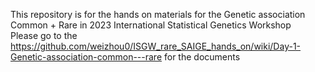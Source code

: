 This repository is for the hands on materials for the Genetic association Common + Rare in 2023 International Statistical Genetics Workshop   <br/>
Please go to the https://github.com/weizhou0/ISGW_rare_SAIGE_hands_on/wiki/Day-1-Genetic-association-common---rare
for the documents
